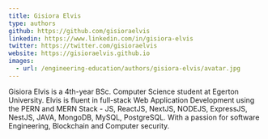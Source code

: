 ```yaml
---
title: Gisiora Elvis
type: authors
github: https://github.com/gisioraelvis
linkedin: https://www.linkedin.com/in/gisiora-elvis
twitter: https://twitter.com/gisioraelvis
website: https://gisioraelvis.github.io
images:
  - url: /engineering-education/authors/gisiora-elvis/avatar.jpg
---
```

Gisiora Elvis is a 4th-year BSc. Computer Science student at Egerton University. Elvis is fluent in full-stack Web Application Development using the PERN and MERN Stack - JS, ReactJS, NextJS, NODEJS, ExpressJS, NestJS, JAVA, MongoDB, MySQL, PostgreSQL. With a passion for software Engineering, Blockchain and Computer security.
